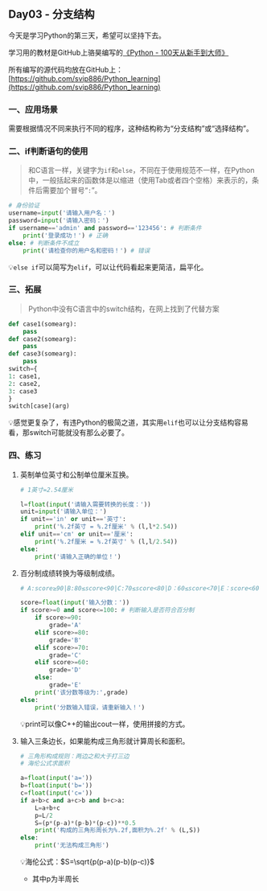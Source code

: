 ## Day03 - 分支结构

今天是学习Python的第三天，希望可以坚持下去。

学习用的教材是GitHub上骆昊编写的[《Python - 100天从新手到大师》](https://github.com/jackfrued/Python-100-Days)

所有编写的源代码均放在GitHub上：[https://github.com/svip886/Python_learning](https://github.com/svip886/Python_learning)

### 一、应用场景

需要根据情况不同来执行不同的程序，这种结构称为“分支结构”或“选择结构”。

### 二、if判断语句的使用

> 和C语言一样，关键字为`if`和`else`，不同在于使用规范不一样，在Python中，一般括起来的函数体是以缩进（使用Tab或者四个空格）来表示的，条件后需要加个冒号“`:`”。

```python
# 身份验证
username=input('请输入用户名：')
password=input('请输入密码：')
if username=='admin' and password=='123456': # 判断条件
    print('登录成功！') # 正确
else: # 判断条件不成立
    print('请检查你的用户名和密码！') # 错误
```

💡`else if`可以简写为`elif`，可以让代码看起来更简洁，扁平化。

### 三、拓展

> Python中没有C语言中的switch结构，在网上找到了代替方案

```python
def case1(somearg):
    pass
def case2(somearg):
    pass
def case3(somearg):
    pass
switch={
1: case1,
2: case2,
3: case3
}
switch[case](arg)
```

💡感觉更复杂了，有违Python的极简之道，其实用`elif`也可以让分支结构容易看，那switch可能就没有那么必要了。

### 四、练习

1. 英制单位英寸和公制单位厘米互换。

    ```python
    # 1英寸=2.54厘米

    l=float(input('请输入需要转换的长度：'))
    unit=input('请输入单位：')
    if unit=='in' or unit=='英寸':
        print('%.2f英寸 = %.2f厘米' % (l,l*2.54))
    elif unit=='cm' or unit=='厘米':
        print('%.2f厘米 = %.2f英寸' % (l,l/2.54))
    else:
        print('请输入正确的单位！')
    ```

2. 百分制成绩转换为等级制成绩。

    ```python
    # A:score≥90|B:80≤score<90|C:70≤score<80|D：60≤score<70|E：score<60

    score=float(input('输入分数：'))
    if score>=0 and score<=100: # 判断输入是否符合百分制
        if score>=90:
            grade='A'
        elif score>=80:
            grade='B'
        elif score>=70:
            grade='C'
        elif score>=60:
            grade='D'
        else:
            grade='E'
        print('该分数等级为:',grade)
    else:
        print('分数输入错误，请重新输入！')
    ```

    💡print可以像C++的输出cout一样，使用拼接的方式。

3. 输入三条边长，如果能构成三角形就计算周长和面积。

    ```python
    # 三角形构成规则：两边之和大于打三边
    # 海伦公式求面积

    a=float(input('a='))
    b=float(input('b='))
    c=float(input('c='))
    if a+b>c and a+c>b and b+c>a:
        L=a+b+c
        p=L/2
        S=(p*(p-a)*(p-b)*(p-c))**0.5
        print('构成的三角形周长为%.2f,面积为%.2f' % (L,S))
    else:
        print('无法构成三角形')
    ```

    💡海伦公式：$S=\sqrt{p(p-a)(p-b)(p-c)}$
    
    - 其中p为半周长